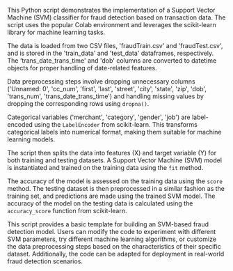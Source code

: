 This Python script demonstrates the implementation of a Support Vector Machine (SVM) classifier for fraud detection based on transaction data. The script uses the popular Colab environment and leverages the scikit-learn library for machine learning tasks.

The data is loaded from two CSV files, 'fraudTrain.csv' and 'fraudTest.csv', and is stored in the 'train_data' and 'test_data' dataframes, respectively. The 'trans_date_trans_time' and 'dob' columns are converted to datetime objects for proper handling of date-related features.

Data preprocessing steps involve dropping unnecessary columns ('Unnamed: 0', 'cc_num', 'first', 'last', 'street', 'city', 'state', 'zip', 'dob', 'trans_num', 'trans_date_trans_time') and handling missing values by dropping the corresponding rows using `dropna()`.

Categorical variables ('merchant', 'category', 'gender', 'job') are label-encoded using the `LabelEncoder` from scikit-learn. This transforms categorical labels into numerical format, making them suitable for machine learning models.

The script then splits the data into features (X) and target variable (Y) for both training and testing datasets. A Support Vector Machine (SVM) model is instantiated and trained on the training data using the `fit` method.

The accuracy of the model is assessed on the training data using the `score` method. The testing dataset is then preprocessed in a similar fashion as the training set, and predictions are made using the trained SVM model. The accuracy of the model on the testing data is calculated using the `accuracy_score` function from scikit-learn.

This script provides a basic template for building an SVM-based fraud detection model. Users can modify the code to experiment with different SVM parameters, try different machine learning algorithms, or customize the data preprocessing steps based on the characteristics of their specific dataset. Additionally, the code can be adapted for deployment in real-world fraud detection scenarios.

